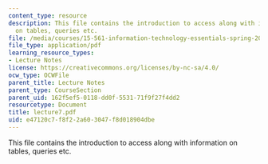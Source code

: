 ```yaml
---
content_type: resource
description: This file contains the introduction to access along with information
  on tables, queries etc.
file: /media/courses/15-561-information-technology-essentials-spring-2005/e47120c7f8f22a603047f8d018904dbe_lecture7.pdf
file_type: application/pdf
learning_resource_types:
- Lecture Notes
license: https://creativecommons.org/licenses/by-nc-sa/4.0/
ocw_type: OCWFile
parent_title: Lecture Notes
parent_type: CourseSection
parent_uid: 162f5ef5-0118-dd0f-5531-71f9f27f4dd2
resourcetype: Document
title: lecture7.pdf
uid: e47120c7-f8f2-2a60-3047-f8d018904dbe
---
```

This file contains the introduction to access along with information on tables, queries etc.